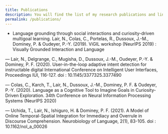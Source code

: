 ```yaml
---
title: Publications
description: You will find the list of my research publications and links to an open access version
permalink: /publications/
---
```


- Language grounding through social interactions and curiosity-driven multigoal learning. 
Lair, N., Colas, C., Portelas, R., Dussoux, J.-M., Dominey, P. & Oudeyer, P.-Y.
(2019). ViGIL workshop (NeurIPS 2019) : Visually Grounded Interaction and Language

— Lair, N., Delgrange, C., Mugisha, D., Dussoux, J.-M., Oudeyer, P.-Y. & Dominey,
P. F. (2020). User-in-the-loop adaptive intent detection for instructable digital
International Conference on Intelligent User Interfaces, Proceedings IUI,
116-127. doi : 10.1145/3377325.3377490

— Colas, C., Karch, T., Lair, N., Dussoux, J.-M., Dominey, P. F. & Oudeyer, P.-Y.
(2020). Language as a Cognitive Tool to Imagine Goals in Curiosity-Driven Exploration. 34th Conference on Neural Information Processing Systems (NeurIPS
2020)

— Uchida, T., Lair, N., Ishiguro, H. & Dominey, P. F. (2021). A Model of Online
Temporal-Spatial Integration for Immediacy and Overrule in Discourse Comprehension. Neurobiology of Language, 2(1), 83-105. doi : 10.1162/nol_a_00026
